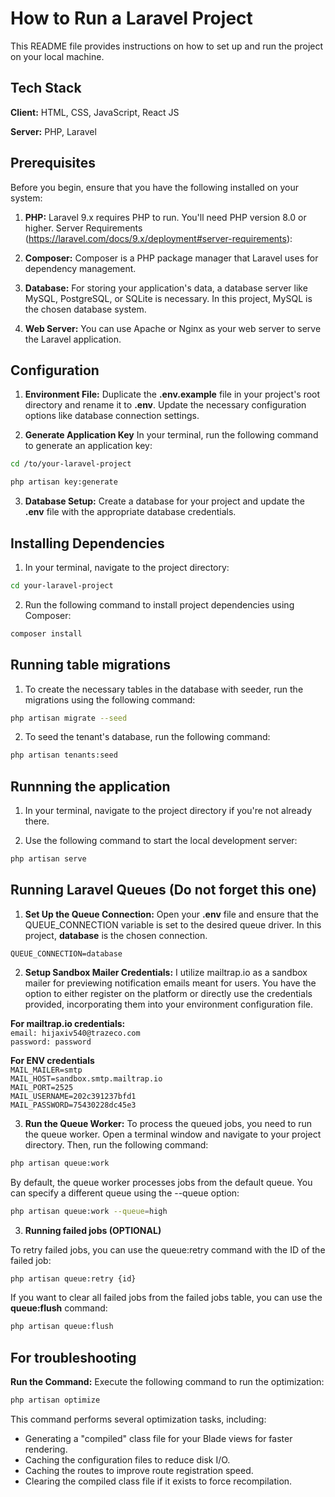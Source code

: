 # How to Run a Laravel Project

This README file provides instructions on how to set up and run the project on your local machine.

## Tech Stack

**Client:** HTML, CSS, JavaScript, React JS

**Server:** PHP, Laravel

## Prerequisites

Before you begin, ensure that you have the following installed on your system:

1. **PHP:** Laravel 9.x requires PHP to run. You'll need PHP version 8.0 or higher. Server Requirements (https://laravel.com/docs/9.x/deployment#server-requirements):

2. **Composer:** Composer is a PHP package manager that Laravel uses for dependency management.

3. **Database:** For storing your application's data, a database server like MySQL, PostgreSQL, or SQLite is necessary. In this project, MySQL is the chosen database system.

4. **Web Server:** You can use Apache or Nginx as your web server to serve the Laravel application.

## Configuration

1. **Environment File:** Duplicate the **.env.example** file in your project's root directory and rename it to **.env**. Update the necessary configuration options like database connection settings.

2. **Generate Application Key** In your terminal, run the following command to generate an application key:

```bash
cd /to/your-laravel-project

php artisan key:generate
```

3. **Database Setup:** Create a database for your project and update the **.env** file with the appropriate database credentials.

## Installing Dependencies

1. In your terminal, navigate to the project directory:

```bash
cd your-laravel-project
```

2. Run the following command to install project dependencies using Composer:

```bash
composer install
```

## Running table migrations

1. To create the necessary tables in the database with seeder, run the migrations using the following command:

```bash
php artisan migrate --seed
```

2. To seed the tenant's database, run the following command:

```bash
php artisan tenants:seed
```

## Runnning the application

1. In your terminal, navigate to the project directory if you're not already there.

2. Use the following command to start the local development server:

```bash
php artisan serve
```

## Running Laravel Queues (Do not forget this one)

1. **Set Up the Queue Connection:** Open your **.env** file and ensure that the QUEUE_CONNECTION variable is set to the desired queue driver. In this project, **database** is the chosen connection.

`QUEUE_CONNECTION=database`

2. **Setup Sandbox Mailer Credentials:** I utilize mailtrap.io as a sandbox mailer for previewing notification emails meant for users. You have the option to either register on the platform or directly use the credentials provided, incorporating them into your environment configuration file.

**For mailtrap.io credentials:**
<br>
`email: hijaxiv540@trazeco.com`
<br>
`password: password`

**For ENV credentials**
<br>
`MAIL_MAILER=smtp`
<br>
`MAIL_HOST=sandbox.smtp.mailtrap.io`
<br>
`MAIL_PORT=2525`
<br>
`MAIL_USERNAME=202c391237bfd1`
<br>
`MAIL_PASSWORD=75430228dc45e3`

3. **Run the Queue Worker:** To process the queued jobs, you need to run the queue worker. Open a terminal window and navigate to your project directory. Then, run the following command:

```bash
php artisan queue:work
```

By default, the queue worker processes jobs from the default queue. You can specify a different queue using the --queue option:

```bash
php artisan queue:work --queue=high
```

3. **Running failed jobs (OPTIONAL)**

To retry failed jobs, you can use the queue:retry command with the ID of the failed job:

```bash
php artisan queue:retry {id}
```

If you want to clear all failed jobs from the failed jobs table, you can use the **queue:flush** command:

```bash
php artisan queue:flush
```

## For troubleshooting

**Run the Command:** Execute the following command to run the optimization:

```bash
php artisan optimize
```

This command performs several optimization tasks, including:
- Generating a "compiled" class file for your Blade views for faster rendering.
- Caching the configuration files to reduce disk I/O.
- Caching the routes to improve route registration speed.
- Clearing the compiled class file if it exists to force recompilation.